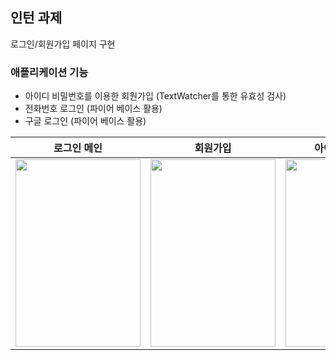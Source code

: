 ## 인턴 과제
로그인/회원가입 페이지 구현

### 애플리케이션 기능
-  아이디 비밀번호를 이용한 회원가입 (TextWatcher를 통한 유효성 검사)
-  전화번호 로그인 (파이어 베이스 활용)
-  구글 로그인 (파이어 베이스 활용)

|로그인 메인|회원가입|아이디로 로그인|전화번호로 로그인|로그인 성공|
|---|---|---|---|---|
|<img src="https://github.com/user-attachments/assets/0d8e733c-af59-4254-9501-3eb47518b16f" width="200" height="300"/>|<img src="https://github.com/user-attachments/assets/c9b383e7-2fc9-48b6-aea9-4c8281c71afc" width="200" height="300"/>|<img src="https://github.com/user-attachments/assets/ee15ce26-39f9-4e46-9d8c-5fe1b5731362" width="200" height="300"/>|<img src="https://github.com/user-attachments/assets/ddb50657-26b7-4145-88cb-1f9758f71827" width="200" height="300"/>|<img src="https://github.com/user-attachments/assets/afd6baee-d767-4813-bc31-20931230273c" width="200" height="300"/>|
